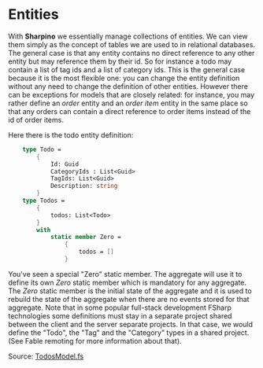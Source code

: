 # Entities

With __Sharpino__ we essentially manage collections of entities. We can view them simply as the concept of tables we are used to in relational databases.
The general case is that any entity contains no direct reference to any other entity but may reference them by their id. So for instance a todo may contain a list of tag ids and a list of category ids.
This is the general case because it is the most flexible one: you can change the entity definition without any need to change the definition of other entities.
However there can be exceptions for models that are closely related: for instance, you may rather define an _order_ entity and an _order item_ entity in the same place so that any orders can contain a direct reference to order items instead of the id of order items.

Here there is the todo entity definition:

```FSharp
    type Todo =
        {
            Id: Guid
            CategoryIds : List<Guid>
            TagIds: List<Guid>
            Description: string
        }
    type Todos =
        {
            todos: List<Todo>
        }
        with
            static member Zero =
                {
                    todos = []
                }
```

You've seen a special "Zero" static member. The aggregate will use it to define its own _Zero_ static member which is mandatory for any aggregate.
The _Zero_ static member is the initial state of the aggregate and it is used to rebuild the state of the aggregate when there are no events stored for that aggregate.
Note that in some popular full-stack development FSharp technologies some definitions must stay in a separate project shared between the client and the server separate projects.
In that case, we would define the "Todo", the "Tag" and the "Category" types in a shared project.
(See Fable remoting for more information about that).

Source: [TodosModel.fs](https://github.com/tonyx/Micro_ES_FSharp_Lib/blob/main/Sharpino.Sample/models/TodosModel.fs)

